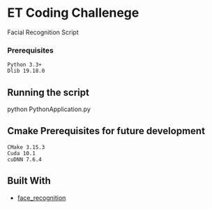 # ET Coding Challenege

Facial Recognition Script

### Prerequisites

```
Python 3.3+
Dlib 19.18.0
```
 
## Running the script

python PythonApplication.py

## Cmake Prerequisites for future development

```
CMake 3.15.3
Cuda 10.1
cuDNN 7.6.4
```

## Built With

* [face_recognition](https://github.com/ageitgey/face_recognition)